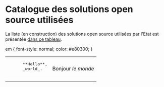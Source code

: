 # Catalogue des solutions open source utilisées

La liste (en construction) des solutions open source utilisées par l'Etat
est présentée
[dans ce tableau](./src/catalogue.html).


em {
    font-style: normal;
    color: #e80300;
}

<table>
  <tr>
    <td>
      <pre>
      **Hello**,
      _world_.
      </pre>
    </td>
   <td>
     Bonjour
    <em>le monde</em>
   </td>
  </tr>
</table>

